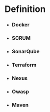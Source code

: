 # Definition

* ### Docker
* ### SCRUM
* ### SonarQube
* ### Terraform
* ### Nexus
* ### Owasp
* ### Maven